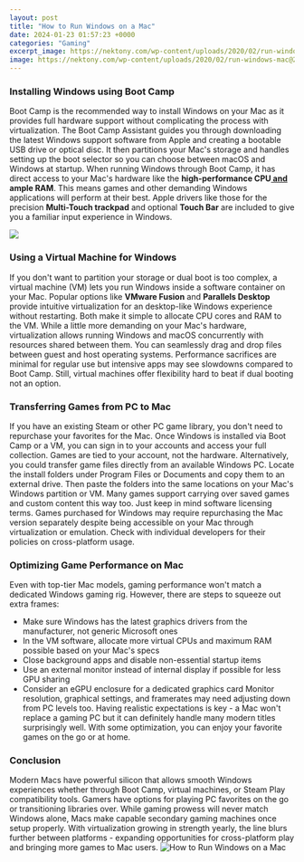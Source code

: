 ```yaml
---
layout: post
title: "How to Run Windows on a Mac"
date: 2024-01-23 01:57:23 +0000
categories: "Gaming"
excerpt_image: https://nektony.com/wp-content/uploads/2020/02/run-windows-mac@2x.png
image: https://nektony.com/wp-content/uploads/2020/02/run-windows-mac@2x.png
---
```


### Installing Windows using Boot Camp
Boot Camp is the recommended way to install Windows on your Mac as it provides full hardware support without complicating the process with virtualization. The Boot Camp Assistant guides you through downloading the latest Windows support software from Apple and creating a bootable USB drive or optical disc. It then partitions your Mac's storage and handles setting up the boot selector so you can choose between macOS and Windows at startup. 
When running Windows through Boot Camp, it has direct access to your Mac's hardware like the **high-performance CPU[ and ](https://store.fi.io.vn/chihuahuas-blue-chihuahua-dog-weightlifting-in-fitness-gym-chihuahua-dog)ample RAM**. This means games and other demanding Windows applications will perform at their best. Apple drivers like those for the precision **Multi-Touch trackpad** and optional **Touch Bar** are included to give you a familiar input experience in Windows.

![](http://cdn.osxdaily.com/wp-content/uploads/2015/03/windows-10-on-mac-screenshot.jpg)
### Using a Virtual Machine for Windows
If you don't want to partition your storage or dual boot is too complex, a virtual machine (VM) lets you run Windows inside a software container on your Mac. Popular options like **VMware Fusion** and **Parallels Desktop** provide intuitive virtualization for an desktop-like Windows experience without restarting. Both make it simple to allocate CPU cores and RAM to the VM.
While a little more demanding on your Mac's hardware, virtualization allows running Windows and macOS concurrently with resources shared between them. You can seamlessly drag and drop files between guest and host operating systems. Performance sacrifices are minimal for regular use but intensive apps may see slowdowns compared to Boot Camp. Still, virtual machines offer flexibility hard to beat if dual booting not an option.
### Transferring Games from PC to Mac
If you have an existing Steam or other PC game library, you don't need to repurchase your favorites for the Mac. Once Windows is installed via Boot Camp or a VM, you can sign in to your accounts and access your full collection. Games are tied to your account, not the hardware. 
Alternatively, you could transfer game files directly from an available Windows PC. Locate the install folders under Program Files or Documents and copy them to an external drive. Then paste the folders into the same locations on your Mac's Windows partition or VM. Many games support carrying over saved games and custom content this way too.
Just keep in mind software licensing terms. Games purchased for Windows may require repurchasing the Mac version separately despite being accessible on your Mac through virtualization or emulation. Check with individual developers for their policies on cross-platform usage.
### Optimizing Game Performance on Mac
Even with top-tier Mac models, gaming performance won't match a dedicated Windows gaming rig. However, there are steps to squeeze out extra frames:
- Make sure Windows has the latest graphics drivers from the manufacturer, not generic Microsoft ones
- In the VM software, allocate more virtual CPUs and maximum RAM possible based on your Mac's specs 
- Close background apps and disable non-essential startup items
- Use an external monitor instead of internal display if possible for less GPU sharing
- Consider an eGPU enclosure for a dedicated graphics card 
Monitor resolution, graphical settings, and framerates may need adjusting down from PC levels too. Having realistic expectations is key - a Mac won't replace a gaming PC but it can definitely handle many modern titles surprisingly well. With some optimization, you can enjoy your favorite games on the go or at home.
### Conclusion
Modern Macs have powerful silicon that allows smooth Windows experiences whether through Boot Camp, virtual machines, or Steam Play compatibility tools. Gamers have options for playing PC favorites on the go or transitioning libraries over. While gaming prowess will never match Windows alone, Macs make capable secondary gaming machines once setup properly. With virtualization growing in strength yearly, the line blurs further between platforms - expanding opportunities for cross-platform play and bringing more games to Mac users.
![How to Run Windows on a Mac](https://nektony.com/wp-content/uploads/2020/02/run-windows-mac@2x.png)